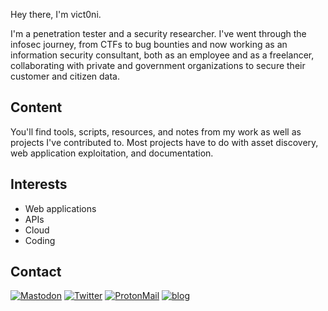 Hey there, I'm vict0ni.

I'm a penetration tester and a security researcher. I've went through the infosec journey, from CTFs to bug bounties and now working as an information security consultant, both as an employee and as a freelancer, collaborating with private and government organizations to secure their customer and citizen data.

## Content
You'll find tools, scripts, resources, and notes from my work as well as projects I've contributed to. Most projects have to do with asset discovery, web application exploitation, and documentation.

## Interests
- Web applications
- APIs
- Cloud
- Coding

## Contact
[![Mastodon](https://img.shields.io/badge/mastodon-vict0ni-512BE2?logo=mastodon)](https://infosec.exchange/@vict0ni) [![Twitter](https://img.shields.io/badge/twitter-vict0ni-38A1F3?logo=twitter)](https://twitter.com/vict0ni) [![ProtonMail](https://img.shields.io/badge/email-vict0ni@protonmail.com-812BE2?logo=protonmail)](mailto:vict0ni@protonmail.com) [![blog](https://img.shields.io/badge/blog-vict0ni.notion.site-vic)](https://vict0ni.notion.site/vic)
